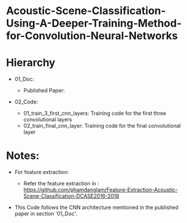 # Acoustic-Scene-Classification-Using-A-Deeper-Training-Method-for-Convolution-Neural-Networks

# Hierarchy
- 01_Doc: 
    + Published Paper:

- 02_Code:
    + 01_train_3_first_cnn_layers: Training code for the first three convolutional layers
    + 02_train_final_cnn_layer: Training code for the final convolutional layer
    
    
# Notes:
- For feature extraction:
  + Refer the feature extraction in : https://github.com/phamdanglam/Feature-Extraction-Acoustic-Scene-Classification-DCASE2016-2018    

- This Code follows the CNN architecture mentioned in the published paper in section '01_Doc'.

